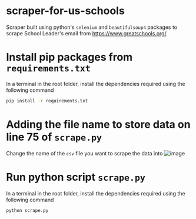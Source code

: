 # scraper-for-us-schools
Scraper built using python's `selenium` and `beautifulsoup4` packages to scrape School Leader's email from https://www.greatschools.org/

# Install pip packages from `requirements.txt`
In a terminal in the root folder, install the dependencies required using the following command
```bash
pip install -r requirements.txt
```
# Adding the file name to store data on line 75 of `scrape.py`

Change the name of the `csv` file you want to scrape the data into
![image](https://github.com/Jackimaru96/scraper-for-us-schools/assets/29891801/d819eb7b-76fd-4754-8b16-829fd2c40534)

# Run python script `scrape.py`
In a terminal in the root folder, install the dependencies required using the following command
```bash
python scrape.py
```
